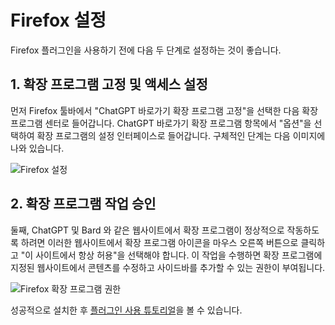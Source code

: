 # Firefox 설정

Firefox 플러그인을 사용하기 전에 다음 두 단계로 설정하는 것이 좋습니다.

## 1. 확장 프로그램 고정 및 액세스 설정

먼저 Firefox 툴바에서 "ChatGPT 바로가기 확장 프로그램 고정"을 선택한 다음 확장 프로그램 센터로 들어갑니다. ChatGPT 바로가기 확장 프로그램 항목에서 "옵션"을 선택하여 확장 프로그램의 설정 인터페이스로 들어갑니다. 구체적인 단계는 다음 이미지에 나와 있습니다.

![Firefox 설정](https://img.newzone.top/2023-12-25-05-51-47.png?imageMogr2/format/webp)

## 2. 확장 프로그램 작업 승인

둘째, ChatGPT 및 Bard 와 같은 웹사이트에서 확장 프로그램이 정상적으로 작동하도록 하려면 이러한 웹사이트에서 확장 프로그램 아이콘을 마우스 오른쪽 버튼으로 클릭하고 "이 사이트에서 항상 허용"을 선택해야 합니다. 이 작업을 수행하면 확장 프로그램에 지정된 웹사이트에서 콘텐츠를 수정하고 사이드바를 추가할 수 있는 권한이 부여됩니다.

![Firefox 확장 프로그램 권한](https://img.newzone.top/2023-12-25-05-59-48.png?imageMogr2/format/webp)

성공적으로 설치한 후 [플러그인 사용 튜토리얼](./usage.md)을 볼 수 있습니다.